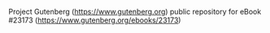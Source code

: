 Project Gutenberg (https://www.gutenberg.org) public repository for eBook #23173 (https://www.gutenberg.org/ebooks/23173)
